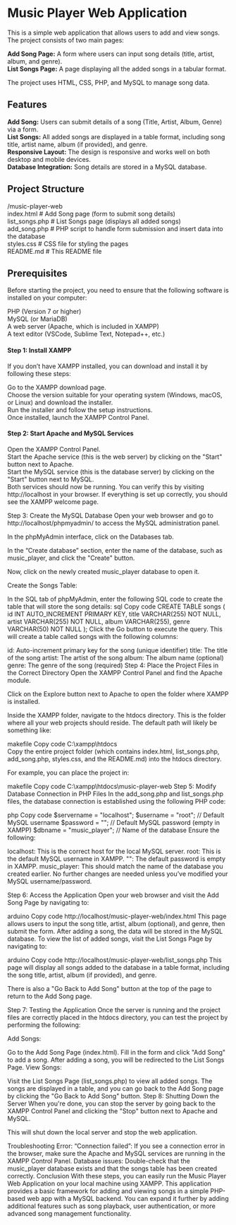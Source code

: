 # Music Player Web Application
This is a simple web application that allows users to add and view songs. The project consists of two main pages:

**Add Song Page:** A form where users can input song details (title, artist, album, and genre).  
**List Songs Page:** A page displaying all the added songs in a tabular format.

The project uses HTML, CSS, PHP, and MySQL to manage song data.

## Features
**Add Song:** Users can submit details of a song (Title, Artist, Album, Genre) via a form.  
**List Songs:** All added songs are displayed in a table format, including song title, artist name, album (if provided), and genre.  
**Responsive Layout:** The design is responsive and works well on both desktop and mobile devices.  
**Database Integration:** Song details are stored in a MySQL database.

## Project Structure

/music-player-web  
index.html           # Add Song page (form to submit song details)  
list_songs.php       # List Songs page (displays all added songs)  
add_song.php         # PHP script to handle form submission and insert data into the database  
styles.css           # CSS file for styling the pages  
README.md            # This README file

## Prerequisites  
Before starting the project, you need to ensure that the following software is installed on your computer:

PHP (Version 7 or higher)  
MySQL (or MariaDB)  
A web server (Apache, which is included in XAMPP)  
A text editor (VSCode, Sublime Text, Notepad++, etc.)

#### Step 1: Install XAMPP
If you don’t have XAMPP installed, you can download and install it by following these steps:

Go to the XAMPP download page.  
Choose the version suitable for your operating system (Windows, macOS, or Linux) and download the installer.  
Run the installer and follow the setup instructions.  
Once installed, launch the XAMPP Control Panel.

#### Step 2: Start Apache and MySQL Services  
Open the XAMPP Control Panel.  
Start the Apache service (this is the web server) by clicking on the "Start" button next to Apache.  
Start the MySQL service (this is the database server) by clicking on the "Start" button next to MySQL.  
Both services should now be running. You can verify this by visiting http://localhost in your browser. If everything is set up correctly, you should see the XAMPP welcome page.

Step 3: Create the MySQL Database
Open your web browser and go to http://localhost/phpmyadmin/ to access the MySQL administration panel.

In the phpMyAdmin interface, click on the Databases tab.

In the “Create database” section, enter the name of the database, such as music_player, and click the "Create" button.

Now, click on the newly created music_player database to open it.

Create the Songs Table:

In the SQL tab of phpMyAdmin, enter the following SQL code to create the table that will store the song details:
sql
Copy code
CREATE TABLE songs (
    id INT AUTO_INCREMENT PRIMARY KEY,
    title VARCHAR(255) NOT NULL,
    artist VARCHAR(255) NOT NULL,
    album VARCHAR(255),
    genre VARCHAR(50) NOT NULL
);
Click the Go button to execute the query.
This will create a table called songs with the following columns:

id: Auto-increment primary key for the song (unique identifier)
title: The title of the song
artist: The artist of the song
album: The album name (optional)
genre: The genre of the song (required)
Step 4: Place the Project Files in the Correct Directory
Open the XAMPP Control Panel and find the Apache module.

Click on the Explore button next to Apache to open the folder where XAMPP is installed.

Inside the XAMPP folder, navigate to the htdocs directory. This is the folder where all your web projects should reside. The default path will likely be something like:

makefile
Copy code
C:\xampp\htdocs\
Copy the entire project folder (which contains index.html, list_songs.php, add_song.php, styles.css, and the README.md) into the htdocs directory.

For example, you can place the project in:

makefile
Copy code
C:\xampp\htdocs\music-player-web
Step 5: Modify Database Connection in PHP Files
In the add_song.php and list_songs.php files, the database connection is established using the following PHP code:

php
Copy code
$servername = "localhost";
$username = "root"; // Default MySQL username
$password = ""; // Default MySQL password (empty in XAMPP)
$dbname = "music_player"; // Name of the database
Ensure the following:

localhost: This is the correct host for the local MySQL server.
root: This is the default MySQL username in XAMPP.
"": The default password is empty in XAMPP.
music_player: This should match the name of the database you created earlier.
No further changes are needed unless you’ve modified your MySQL username/password.

Step 6: Access the Application
Open your web browser and visit the Add Song Page by navigating to:

arduino
Copy code
http://localhost/music-player-web/index.html
This page allows users to input the song title, artist, album (optional), and genre, then submit the form.
After adding a song, the data will be stored in the MySQL database. To view the list of added songs, visit the List Songs Page by navigating to:

arduino
Copy code
http://localhost/music-player-web/list_songs.php
This page will display all songs added to the database in a table format, including the song title, artist, album (if provided), and genre.

There is also a "Go Back to Add Song" button at the top of the page to return to the Add Song page.

Step 7: Testing the Application
Once the server is running and the project files are correctly placed in the htdocs directory, you can test the project by performing the following:

Add Songs:

Go to the Add Song Page (index.html).
Fill in the form and click "Add Song" to add a song.
After adding a song, you will be redirected to the List Songs Page.
View Songs:

Visit the List Songs Page (list_songs.php) to view all added songs.
The songs are displayed in a table, and you can go back to the Add Song page by clicking the "Go Back to Add Song" button.
Step 8: Shutting Down the Server
When you're done, you can stop the server by going back to the XAMPP Control Panel and clicking the "Stop" button next to Apache and MySQL.

This will shut down the local server and stop the web application.

Troubleshooting
Error: “Connection failed”: If you see a connection error in the browser, make sure the Apache and MySQL services are running in the XAMPP Control Panel.
Database issues: Double-check that the music_player database exists and that the songs table has been created correctly.
Conclusion
With these steps, you can easily run the Music Player Web Application on your local machine using XAMPP. This application provides a basic framework for adding and viewing songs in a simple PHP-based web app with a MySQL backend. You can expand it further by adding additional features such as song playback, user authentication, or more advanced song management functionality.









